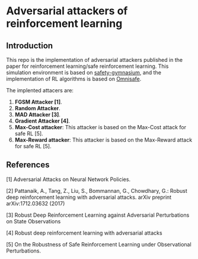 # Adversarial attackers of reinforcement learning 


## Introduction
This repo is the implementation of adversarial attackers published in the paper for reinforcement learning/safe reinforcement learning.
This simulation environment is based on [safety-gymnasium](safety-gymnasium.readthedocs.io/en/latest/), and the implementation of RL algorithms is based on [Omnisafe](https://www.omnisafe.ai/en/latest/).

The implented attacers are:

1. **FGSM Attacker [1]**.
2. **Random Attacker**.
3. **MAD Attacker [3]**.
4. **Gradient Attacker [4]**.
5. **Max-Cost attacker**: This attacker is based on the Max-Cost attack for safe RL [5].
6. **Max-Reward attacker**: This attacker is based on the Max-Reward attack for safe RL [5].



## References
[1] Adversarial Attacks on Neural Network Policies.

[2] Pattanaik, A., Tang, Z., Liu, S., Bommannan, G., Chowdhary, G.: Robust deep reinforcement learning with adversarial attacks. arXiv preprint arXiv:1712.03632 (2017)

[3] Robust Deep Reinforcement Learning against  Adversarial Perturbations on State Observations
    
    
[4] Robust deep reinforcement learning with adversarial attacks

[5] On the Robustness of Safe Reinforcement Learning under Observational Perturbations.

